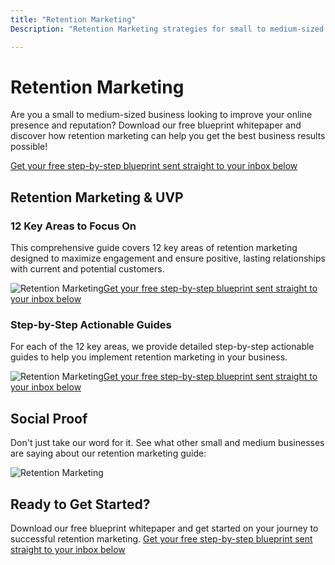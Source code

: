 ```yaml
---
title: "Retention Marketing"
Description: "Retention Marketing strategies for small to medium-sized businesses - Learn how to leverage Retention Marketing to achieve your online reputation goals. Discover creative tools and tactics to engage and retain visitors."

---
```


<h1>Retention Marketing</h1><p>Are you a small to medium-sized business looking to improve your online presence and reputation? Download our free blueprint whitepaper and discover how retention marketing can help you get the best business results possible! </p><a href="/report.pdf" class="btn btn-primary">Get your free step-by-step blueprint sent straight to your inbox below</a><h2>Retention Marketing & UVP</h2><h3>12 Key Areas to Focus On</h3><p>This comprehensive guide covers 12 key areas of retention marketing designed to maximize engagement and ensure positive, lasting relationships with current and potential customers.</p> <img src="upselling-techniques.jpg" alt="Retention Marketing"><a href="/report.pdf" class="btn btn-primary">Get your free step-by-step blueprint sent straight to your inbox below</a><h3>Step-by-Step Actionable Guides</h3><p>For each of the 12 key areas, we provide detailed step-by-step actionable guides to help you implement retention marketing in your business. </p><img src="business-growth.jpg" alt="Retention Marketing"><a href="/report.pdf" class="btn btn-primary">Get your free step-by-step blueprint sent straight to your inbox below</a><h2>Social Proof</h2><p>Don't just take our word for it. See what other small and medium businesses are saying about our retention marketing guide: </p><img src="testimonials.jpg" alt="Retention Marketing"><h2>Ready to Get Started?</h2><p>Download our free blueprint whitepaper and get started on your journey to successful retention marketing. <a href="/report.pdf" class="btn btn-primary">Get your free step-by-step blueprint sent straight to your inbox below</a> </p>